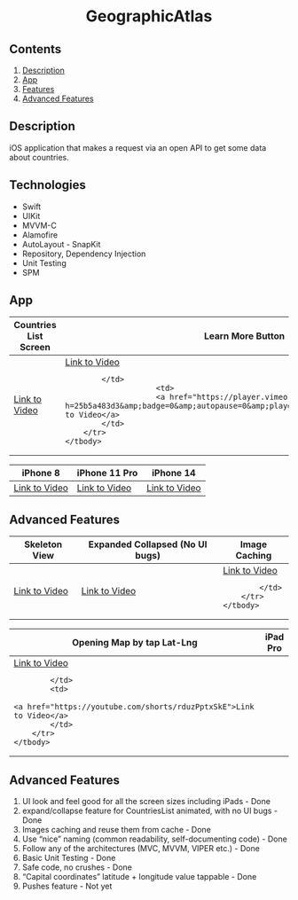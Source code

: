 <h1 align="center">GeographicAtlas</h1> 

## Contents

1. [Description](#description)
2. [App](#app)
3. [Features](#features)
4. [Advanced Features](#installation)

## Description

iOS application that makes a request via an open API to get some data about countries.

## Technologies

* Swift
* UIKit
* MVVM-C
* Alamofire
* AutoLayout - SnapKit
* Repository, Dependency Injection
* Unit Testing
* SPM

## App

<table>
    <thead>
        <tr>
            <th>Countries List Screen</th>
            <th>Learn More Button</th>
            <th>Country Details Screen</th>
        </tr>
    </thead>
    <tbody>
        <tr>
            <td>
            <a href="https://player.vimeo.com/video/827676630?h=baf870793a&badge=0&autopause=0&player_id=0&app_id=58479">Link to Video</a>
            </td>
            <td>
                        <a href="https://player.vimeo.com/video/827683356?h=d7e9673007&amp;badge=0&amp;autopause=0&amp;player_id=0&amp;app_id=58479">Link to Video</a>
    
            </td>
                        <td>
                        <a href="https://player.vimeo.com/video/827684877?h=25b5a483d3&amp;badge=0&amp;autopause=0&amp;player_id=0&amp;app_id=58479">Link to Video</a>
            </td>
        </tr>
    </tbody>
</table>

<table>
    <thead>
        <tr>
            <th>iPhone 8</th>
            <th>iPhone 11 Pro</th>
            <th>iPhone 14</th>
        </tr>
    </thead>
    <tbody>
        <tr>
            <td>
                        <a href="https://player.vimeo.com/video/827686430?h=223c741e2d&amp;badge=0&amp;autopause=0&amp;player_id=0&amp;app_id=58479">Link to Video</a>
            </td>
            <td>
                        <a href="https://player.vimeo.com/video/827689751?h=5a6c804ca5&amp;badge=0&amp;autopause=0&amp;player_id=0&amp;app_id=58479">Link to Video</a>
            </td>
                        <td>
<!--                        <iframe title="vimeo-player" src="https://player.vimeo.com/video/827691610?h=eb26555d7c" width="640" height="360" frameborder="0"    allowfullscreen></iframe>-->
                                        <a href="https://player.vimeo.com/video/827691610?h=eb26555d7c">Link to Video</a>
            </td>
        </tr>
    </tbody>
</table>


## Advanced Features

<table>
    <thead>
        <tr>
            <th>Skeleton View</th>
            <th>Expanded Collapsed (No UI bugs)</th>
            <th>Image Caching</th>
        </tr>
    </thead>
    <tbody>
        <tr>
            <td>
                                        <a href="https://player.vimeo.com/video/827692599?h=4e496ee8e5">Link to Video</a>
            </td>
            <td>
                   <a href="https://youtube.com/shorts/ThtzuTBJ4_g">Link to Video</a>
            </td>
            <td>
                               <a href="https://youtube.com/shorts/n0lmp5kz5NQ">Link to Video</a>
                
            </td>
        </tr>
    </tbody>
</table>

<table>
    <thead>
        <tr>
            <th>Opening Map by tap Lat-Lng</th>
            <th>iPad Pro</th>
        </tr>
    </thead>
    <tbody>
        <tr>
            <td>
                                           <a href="https://youtube.com/shorts/ktBeWz9r2Lk">Link to Video</a>
                
            </td>
            <td>
                                                           <a href="https://youtube.com/shorts/rduzPptxSkE">Link to Video</a>
            </td>
        </tr>
    </tbody>
</table>

## Advanced Features

1. UI look and feel good for all the screen sizes including iPads - Done
2. expand/collapse feature for CountriesList animated, with no UI bugs - Done
3. Images caching and reuse them from cache - Done
4. Use “nice” naming (common readability, self-documenting code) - Done
5. Follow any of the architectures (MVC, MVVM, VIPER etc.) - Done 
6. Basic Unit Testing - Done
7. Safe code, no crushes - Done
8. “Capital coordinates” latitude + longitude value tappable - Done
9. Pushes feature - Not yet

